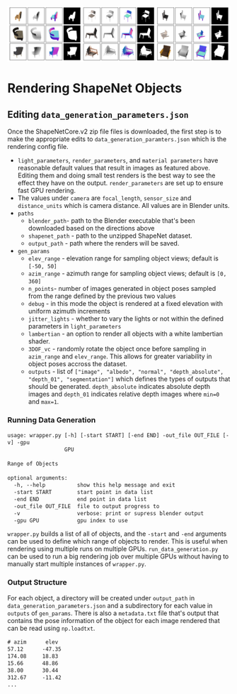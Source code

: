 ![shapenet-examples](shapenet_examples.png)

# Rendering ShapeNet Objects

## Editing `data_generation_parameters.json`

Once the ShapeNetCore.v2 zip file files is downloaded, the first step is to make the appropriate edits to `data_generation_paramters.json` which is the rendering config file.

- `light_parameters`, `render_parameters`, and `material parameters` have reasonable default values that result in images as featured above. Editing them and doing small test renders is the best way to see the effect they have on the output. `render_parameters` are set up to ensure fast GPU rendering.
- The values under `camera` are `focal_length`, `sensor_size` and `distance_units` which is camera distance. All values are in Blender units.
- `paths`
    - `blender_path`- path to the Blender executable that's been downloaded based on the directions above
    - `shapenet_path` - path to the unzipped ShapeNet dataset.
    - `output_path` - path where the renders will be saved. 
- `gen_params`
    - `elev_range` - elevation range for sampling object views; default is `[-50, 50]`
    - `azim_range` - azimuth range for sampling object views; default is `[0, 360]`
    - `n_points`- number of images generated in object poses sampled from the range defined by the previous two values
    - `debug` - in this mode the object is rendered at a fixed elevation with uniform azimuth increments
    - `jitter_lights` - whether to vary the lights or not within the defined parameters in `light_parameters`
    - `lambertian` - an option to render all objects with a white lambertian shader.
    - `3DOF_vc` - randomly rotate the object once before sampling in `azim_range` and `elev_range`. This allows for greater variability in object poses accross the dataset. 
    - `outputs` - list of `["image", "albedo", "normal", "depth_absolute", "depth_01", "segmentation"]` which defines the types of outputs that should be generated. `depth_absolute` indicates absolute depth images and `depth_01` indicates relative depth images where `min=0` and `max=1`.

### Running Data Generation
```
usage: wrapper.py [-h] [-start START] [-end END] -out_file OUT_FILE [-v] -gpu
                  GPU

Range of Objects

optional arguments:
  -h, --help          show this help message and exit
  -start START        start point in data list
  -end END            end point in data list
  -out_file OUT_FILE  file to output progress to
  -v                  verbose: print or supress blender output
  -gpu GPU            gpu index to use
  ```
 
`wrapper.py` builds a list of all of objects, and the `-start` and `-end` arguments can be used to define which range of objects to render. This is useful when rendering using multiple runs on multiple GPUs.
`run_data_generation.py` can be used to run a big rendering job over multiple GPUs without having to manually start multiple instances of `wrapper.py`.

### Output Structure

For each object, a directory will be created under `output_path` in `data_generation_parameters.json` and a subdirectory for each value in `outputs` of `gen_params`. There is also a `metadata.txt` file that's output that contains the pose information of the object for each image rendered that can be read using `np.loadtxt`.

```
# azim      elev
57.12      -47.35
174.08     18.83
15.66      48.86
38.00      30.44
312.67     -11.42
...
```
